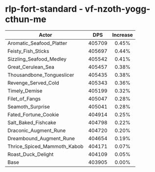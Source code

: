 # rlp-fort-standard - vf-nzoth-yogg-cthun-me
| Actor | DPS | Increase |
|---|:---:|:---:|
|Aromatic_Seafood_Platter|405709|0.45%|
|Feisty_Fish_Sticks|405697|0.44%|
|Sizzling_Seafood_Medley|405542|0.41%|
|Great_Cerulean_Sea|405457|0.38%|
|Thousandbone_Tongueslicer|405435|0.38%|
|Revenge_Served_Cold|405343|0.36%|
|Timely_Demise|405199|0.32%|
|Filet_of_Fangs|405047|0.28%|
|Seamoth_Surprise|405041|0.28%|
|Fated_Fortune_Cookie|404914|0.25%|
|Salt_Baked_Fishcake|404798|0.22%|
|Draconic_Augment_Rune|404720|0.20%|
|Dreambound_Augment_Rune|404654|0.19%|
|Thrice_Spiced_Mammoth_Kabob|404171|0.07%|
|Roast_Duck_Delight|404109|0.05%|
|Base|403905|0.00%|

